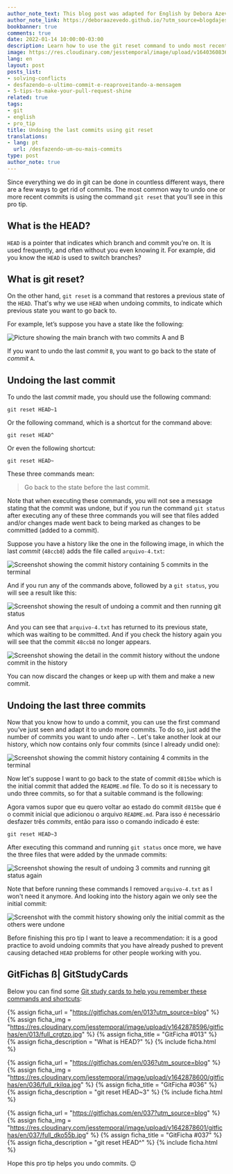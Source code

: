 ```yaml
---
author_note_text: This blog post was adapted for English by Debora Azevedo.
author_note_link: https://deboraazevedo.github.io/?utm_source=blogdajess
bookbanner: true
comments: true
date: 2022-01-14 10:00:00-03:00
description: Learn how to use the git reset command to undo most recent commits
image: https://res.cloudinary.com/jesstemporal/image/upload/v1640360836/covers/pro_tip_voc9gk.png
lang: en
layout: post
posts_list:
- solving-conflicts
- desfazendo-o-ultimo-commit-e-reaproveitando-a-mensagem
- 5-tips-to-make-your-pull-request-shine
related: true
tags:
- git
- english
- pro_tip
title: Undoing the last commits using git reset
translations:
- lang: pt
  url: /desfazendo-um-ou-mais-commits
type: post
author_note: true
---
```


Since everything we do in git can be done in countless different ways, there are a few ways to get rid of commits. The most common way to undo one or more recent commits is using the command `git reset` that you'll see in this pro tip.

## What is the HEAD?

`HEAD` is a pointer that indicates which branch and commit you’re on. It is used frequently, and often without you even knowing it. For example, did you know the `HEAD` is used to switch branches?

## What is git reset?

On the other hand, `git reset` is a command that restores a previous state of the `HEAD`. That's why we use `HEAD` when undoing commits, to indicate which previous state you want to go back to.

For example, let’s suppose you have a state like the following:

![Picture showing the main branch with two commits A and B](https://res.cloudinary.com/jesstemporal/image/upload/v1642207791/main-with-2-commits_gfyez0.jpg)

If you want to undo the last _commit_ `B`, you want to go back to the state of _commit_ `A`.

## Undoing the last commit

To undo the last *commit* made, you should use the following command:

```console
git reset HEAD~1
```

Or the following command, which is a shortcut for the command above:

```console
git reset HEAD^
```

Or even the following shortcut:

```console
git reset HEAD~
```

These three commands mean:

> Go back to the state before the last commit.

Note that when executing these commands, you will not see a message stating that the commit was undone, but if you run the command `git status` after executing any of these three commands you will see that files added and/or changes made went back to being marked as changes to be committed (added to a commit).

Suppose you have a history like the one in the following image, in which the last *commit* (`48ccb8`) adds the file called `arquivo-4.txt`:

![Screenshot showing the commit history containing 5 commits in the terminal](https://res.cloudinary.com/jesstemporal/image/upload/v1642202652/git-reset/git-reset-fig-2_jwpjuz.png)

And if you run any of the commands above, followed by a `git status`, you will see a result like this:

![Screenshot showing the result of undoing a commit and then running git status](https://res.cloudinary.com/jesstemporal/image/upload/v1642202651/git-reset/git-reset-fig-3_pjexyo.png)

And you can see that `arquivo-4.txt` has returned to its previous state, which was waiting to be committed. And if you check the history again you will see that the commit `48ccb8` no longer appears.

![Screenshot showing the detail in the commit history without the undone commit in the history](https://res.cloudinary.com/jesstemporal/image/upload/v1642202651/git-reset/git-reset-fig-4_wv1m7u.png)

You can now discard the changes or keep up with them and make a new commit.

## Undoing the last three commits

Now that you know how to undo a commit, you can use the first command you’ve just seen and adapt it to undo more commits. To do so, just add the number of commits you want to undo after `~`. Let's take another look at our history, which now contains only four commits (since I already undid one):

![Screenshot showing the commit history containing 4 commits in the terminal](https://res.cloudinary.com/jesstemporal/image/upload/v1642202652/git-reset/git-reset-fig-5_qlmf7l.png)

Now let's suppose I want to go back to the state of commit `d815be` which is the initial commit that added the `README.md` file. To do so it is necessary to undo three commits, so for that a suitable command is the following:

Agora vamos supor que eu quero voltar ao estado do commit `d815be` que é o commit inicial que adicionou o arquivo `README.md`. Para isso é necessário desfazer três _commits_, então para isso o comando indicado é este:

```console
git reset HEAD~3
```

After executing this command and running `git status` once more, we have the three files that were added by the unmade commits:

![Screenshot showing the result of undoing 3 commits and running git status again](https://res.cloudinary.com/jesstemporal/image/upload/v1642202650/git-reset/git-reset-fig-6_jia6mq.png)

Note that before running these commands I removed `arquivo-4.txt` as I won't need it anymore. And looking into the history again we only see the initial commit:

![Screenshot with the commit history showing only the initial commit as the others were undone](https://res.cloudinary.com/jesstemporal/image/upload/v1642202652/git-reset/git-reset-fig-7_ymvagr.png)

Before finishing this pro tip I want to leave a recommendation: it is a good practice to avoid undoing commits that you have already pushed to prevent causing detached `HEAD` problems for other people working with you.

## GitFichas ß| GitStudyCards

Below you can find some [Git study cards to help you remember these commands and shortcuts](https://gitfichas.com):

{% assign ficha_url = "https://gitfichas.com/en/013?utm_source=blog" %}
{% assign ficha_img = "https://res.cloudinary.com/jesstemporal/image/upload/v1642878596/gitfichas/en/013/full_crgtzp.jpg" %}
{% assign ficha_title = "GitFicha #013" %}
{% assign ficha_description = "What is HEAD?" %}
{% include ficha.html %}

{% assign ficha_url = "https://gitfichas.com/en/036?utm_source=blog" %}
{% assign ficha_img = "https://res.cloudinary.com/jesstemporal/image/upload/v1642878600/gitfichas/en/036/full_rkilqa.jpg" %}
{% assign ficha_title = "GitFicha #036" %}
{% assign ficha_description = "git reset HEAD\~3" %}
{% include ficha.html %}

{% assign ficha_url = "https://gitfichas.com/en/037?utm_source=blog" %}
{% assign ficha_img = "https://res.cloudinary.com/jesstemporal/image/upload/v1642878601/gitfichas/en/037/full_dko55b.jpg" %}
{% assign ficha_title = "GitFicha #037" %}
{% assign ficha_description = "git reset HEAD^" %}
{% include ficha.html %}

Hope this pro tip helps you undo commits. 😉
